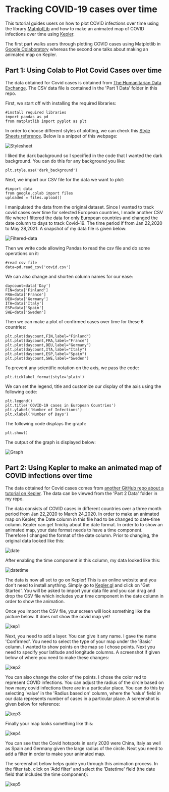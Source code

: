 # Tracking COVID-19 cases over time #
This tutorial guides users on how to plot COVID infections over time using the library [MatplotLib](https://matplotlib.org/) and how to make an animated map of COVID infections over time using [Kepler](https://kepler.gl/).

The first part walks users through plotting COVID cases using Matplotlib in [Google Colaboratory](https://colab.research.google.com/notebooks/intro.ipynb#recent=true) whereas the second one talks about making an animated map on Kepler.

## Part 1: Using Colab to Plot Covid Cases over time ##
The data obtained for Covid cases is obtained from [The Humanitarian Data Exchange](https://data.humdata.org/dataset/novel-coronavirus-2019-ncov-cases). The CSV data file is contained in the 'Part 1 Data' folder in this repo. 

First, we start off with installing the required libraries:
```
#install required libraries
import pandas as pd
from matplotlib import pyplot as plt
```
In order to choose different styles of plotting, we can check this [Style Sheets reference](https://matplotlib.org/stable/gallery/style_sheets/style_sheets_reference.html). Below is a snippet of this webpage:

![Stylesheet](Images/stylesheet.png)

I liked the dark background so I specified in the code that I wanted the dark background. You can do this for any background you like:
```
plt.style.use('dark_background')
```
Next, we import our CSV file for the data we want to plot:
```
#import data
from google.colab import files
uploaded = files.upload()
```
I manipulated the data from the original dataset. Since I wanted to track covid cases over time for selected European countries, I made another CSV file where I filtered the data for only European countries and changed the date column to days to track Covid-19. The time period if from Jan 22,2020 to May 28,2021. A snapshot of my data file is given below:

![Filtered-data](Images/filtered-data.png)

Then we write code allowing Pandas to read the csv file and do some operations on it:
```
#read csv file
data=pd.read_csv('covid.csv')
```
We can also change and shorten column names for our ease:
```
daycount=data['Day']
FIN=data['Finland']
FRA=data['France']
DEU=data['Germany']
ITA=data['Italy']
ESP=data['Spain']
SWE=data['Sweden']
```
Then we can make a plot of confirmed cases over time for these 6 countries:
```
plt.plot(daycount,FIN,label="Finland")
plt.plot(daycount,FRA,label="France")
plt.plot(daycount,DEU,label="Germany")
plt.plot(daycount,ITA,label="Italy")
plt.plot(daycount,ESP,label="Spain")
plt.plot(daycount,SWE,label="Sweden")
```

To prevent any scientific notation on the axis, we pass the code:
```
plt.ticklabel_format(style='plain') 
```
We can set the legend, title and customize our display of the axis using the following code:
```
plt.legend()
plt.title('COVID-19 cases in European Countries')
plt.ylabel('Number of Infections')
plt.xlabel('Number of Days')
```
The following code displays the graph:
```
plt.show()
```
The output of the graph is displayed below:

![Graph](Images/graph.png)


## Part 2: Using Kepler to make an animated map of COVID infections over time ##
The data obtained for Covid cases comes from [another GitHub repo about a tutorial on Kepler](https://github.com/leighhalliday/keplergl-demo). The data can be viewed from the 'Part 2 Data' folder in my repo.

The data consists of COVID cases in different countries over a three month period from Jan 22,2020 to March 24,2020. In order to make an animated map on Kepler, the Date column in this file had to be changed to date-time column. Kepler can get finicky about the date format. In order to to show an animated map, your date format needs to have a time component. Therefore I changed the format of the date column. Prior to changing, the original data looked like this:

![date](Images/date-col.png)

After enabling the time component in this column, my data looked like this:

![datetime](Images/datetime-col.png)

The data is now all set to go on Kepler! This is an online website and you don't need to install anything. Simply go to [Kepler.gl](Kepler.gl) and click on 'Get Started'. You will be asked to import your data file and you can drag and drop the CSV file which includes your time component in the date column in order to show the animation.

Once you import the CSV file, your screen will look something like the picture below. It does not show the covid map yet!

![kep1](Images/kepler1.png)

Next, you need to add a layer. You can give it any name. I gave the name 'Confirmed'. You need to select the type of your map under the 'Basic' column. I wanted to show points on the map so I chose points. Next you need to specify your latitude and longitude columns. A screenshot if given below of where you need to make these changes:

![kep2](Images/kepler2.png)

You can also change the color of the points. I chose the color red to represent COVID infections. You can adjust the radius of the circle based on how many covid infections there are in a particular place. You can do this by selecting 'value' in the 'Radius based on' column, where the 'value' field in our data represents number of cases in a particular place. A screenshot is given below for reference:

![kep3](Images/kepler3.png)

Finally your map looks something like this:

![kep4](Images/kepler4.png)

You can see that the Covid hotspots in early 2020 were China, Italy as well as Spain and Germany given the large radius of the circle. Next you need to add a filter in order to make your animated map.

The screenshot below helps guide you through this animation process. In the filter tab, click on 'Add filter' and select the 'Datetime' field (the date field that includes the time component):

![kep5](Images/kepler5.png)





